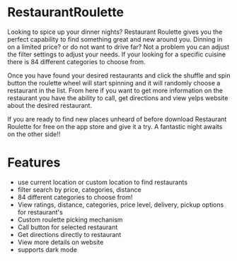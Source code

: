 # RestaurantRoulette
Looking to spice up your dinner nights? Restaurant Roulette gives you the perfect capability to find something great and new around you. Dinning in on a limited price? or do not want to drive far? Not a problem you can adjust the filter settings to adjust your needs. If your looking for a specific cuisine there is 84 different categories to choose from. 

Once you have found your desired restaurants and click the shuffle and spin button the roulette wheel will start spinning and it will randomly choose a restaurant in the list. From here if you want to get more information on the restaurant you have the ability to call, get directions and view yelps website about the desired restaurant.

If you are ready to find new places unheard of before download Restaurant Roulette for free on the app store and give it a try. A fantastic night awaits on the other side!!

# Features
* use current location or custom location to find restaurants 
* filter search by price, categories, distance 
* 84 different categories to choose from! 
* View ratings, distance, categories, price level, delivery, pickup options for restaurant's
* Custom roulette picking mechanism
* Call button for selected restaurant 
* Get directions directly to restaurant
* View more details on website  
* supports dark mode
